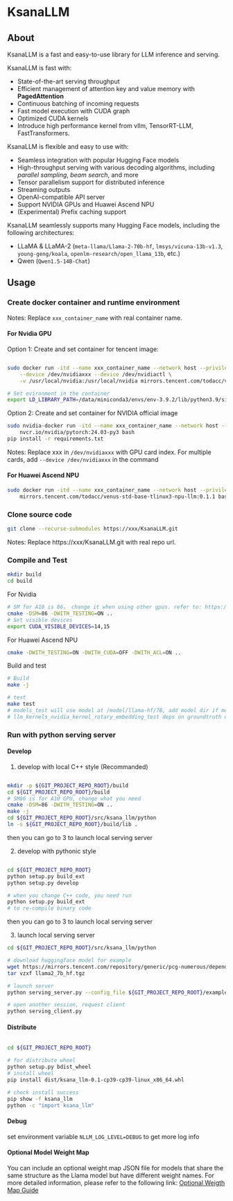 # KsanaLLM

## About

KsanaLLM is a fast and easy-to-use library for LLM inference and serving.

KsanaLLM is fast with:

- State-of-the-art serving throughput
- Efficient management of attention key and value memory with **PagedAttention**
- Continuous batching of incoming requests
- Fast model execution with CUDA graph
- Optimized CUDA kernels
- Introduce high performance kernel from vllm, TensorRT-LLM, FastTransformers.

KsanaLLM is flexible and easy to use with:

- Seamless integration with popular Hugging Face models
- High-throughput serving with various decoding algorithms, including *parallel sampling*, *beam search*, and more
- Tensor parallelism support for distributed inference
- Streaming outputs
- OpenAI-compatible API server
- Support NVIDIA GPUs and Huawei Ascend NPU
- (Experimental) Prefix caching support

KsanaLLM seamlessly supports many Hugging Face models, including the following architectures:

- LLaMA & LLaMA-2 (`meta-llama/Llama-2-70b-hf`, `lmsys/vicuna-13b-v1.3`, `young-geng/koala`, `openlm-research/open_llama_13b`, etc.)
- Qwen (`Qwen1.5-14B-Chat`)

## Usage

### Create docker container and runtime environment
Notes: Replace ```xxx_container_name``` with real container name.


#### For Nvidia GPU

Option 1: Create and set container for tencent image:
```bash

sudo docker run -itd --name xxx_container_name --network host --privileged \
    --device /dev/nvidiaxxx --device /dev/nvidiactl \
    -v /usr/local/nvidia:/usr/local/nvidia mirrors.tencent.com/todacc/venus-numerous-llm:0.1.19 bash

# Set evironment in the container
export LD_LIBRARY_PATH=/data/miniconda3/envs/env-3.9.2/lib/python3.9/site-packages/torch/lib:/usr/local/cuda/compat/lib:/usr/local/nvidia/lib:/usr/local/nvidia/lib64:/usr/local/lib64/:/usr/local/nvidia/lib64:/usr/local/cuda/lib64:/usr/local/cuda/extras/CUPTI/lib64:/usr/local/cuda/extras/CUPTI/lib64/:/usr/local/cuda/lib64:/usr/local/cuda/targets/x86_64-linux/lib/stubs/:/usr/lib/nccl/:$LD_LIBRARY_PATH
```


Option 2: Create and set container for NVIDIA official image
```bash
sudo nvidia-docker run -itd --name xxx_container_name --network host --privileged \
    nvcr.io/nvidia/pytorch:24.03-py3 bash
pip install -r requirements.txt
```
Notes: Replace xxx in ```/dev/nvidiaxxx``` with GPU card index. For multiple cards, add ```--device /dev/nvidiaxxx``` in the command

#### For Huawei Ascend NPU
```bash
sudo docker run -itd --name xxx_container_name --network host --privileged \
    mirrors.tencent.com/todacc/venus-std-base-tlinux3-npu-llm:0.1.1 bash
```

### Clone source code

```bash
git clone --recurse-submodules https://xxx/KsanaLLM.git
```
Notes: Replace https://xxx/KsanaLLM.git with real repo url.

### Compile and Test
```bash
mkdir build
cd build
```
For Nvidia
```bash
# SM for A10 is 86， change it when using other gpus. refer to: https://developer.nvidia.cn/cuda-gpus
cmake -DSM=86 -DWITH_TESTING=ON ..
# Set visible devices
export CUDA_VISIBLE_DEVICES=14,15
```

For Huawei Ascend NPU
```bash
cmake -DWITH_TESTING=ON -DWITH_CUDA=OFF -DWITH_ACL=ON ..
```

Build and test
```bash
# Build
make -j

# test
make test
# models_test will use model at /model/llama-hf/7B, add model dir if model exists in local dir.
# llm_kernels_nvidia_kernel_rotary_embedding_test deps on groundtruth data which is not included in this repo, this test will fail.
```

### Run with python serving server

#### Develop

 1. develop with local C++ style (Recommanded)

```bash

mkdir -p ${GIT_PROJECT_REPO_ROOT}/build
cd ${GIT_PROJECT_REPO_ROOT}/build
# SM86 is for A10 GPU, change what you need
cmake -DSM=86 -DWITH_TESTING=ON ..
make -j
cd ${GIT_PROJECT_REPO_ROOT}/src/ksana_llm/python
ln -s ${GIT_PROJECT_REPO_ROOT}/build/lib .
```

then you can go to 3 to launch local serving server

 2. develop with pythonic style

```bash

cd ${GIT_PROJECT_REPO_ROOT}
python setup.py build_ext
python setup.py develop

# when you change C++ code, you need run
python setup.py build_ext
# to re-compile binary code
```

then you can go to 3 to launch local serving server

 3. launch local serving server

```bash
cd ${GIT_PROJECT_REPO_ROOT}/src/ksana_llm/python

# download huggingface model for example
wget https://mirrors.tencent.com/repository/generic/pcg-numerous/dependency/numerous_llm_models/llama2_7b_hf.tgz
tar vzxf llama2_7b_hf.tgz

# launch server
python serving_server.py --config_file ${GIT_PROJECT_REPO_ROOT}/examples/ksana_llm.yaml --tokenizer_dir llama2_7b_hf

# open another session, request client
python serving_client.py
```

#### Distribute

```bash

cd ${GIT_PROJECT_REPO_ROOT}

# for distribute wheel
python setup.py bdist_wheel
# install wheel
pip install dist/ksana_llm-0.1-cp39-cp39-linux_x86_64.whl

# check install success
pip show -f ksana_llm
python -c "import ksana_llm"
```

#### Debug

set environment variable `NLLM_LOG_LEVEL=DEBUG` to get more log info

#### Optional Model Weight Map

You can include an optional weight map JSON file for models that share the same structure as the Llama model but have different weight names.
For more detailed information, please refer to the following link: [Optional Weigth Map Guide](src/ksana_llm/python/weight_map/README.md)
